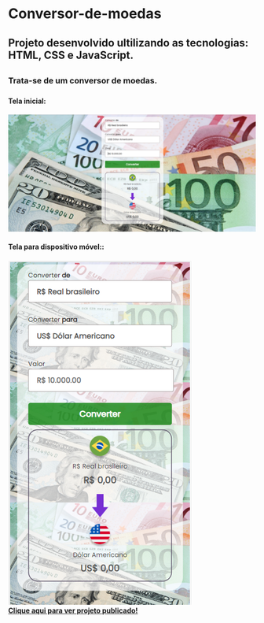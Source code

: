 # Conversor-de-moedas

<h2> Projeto desenvolvido ultilizando as tecnologias: HTML, CSS e JavaScript.<h2>
<h3>Trata-se de um conversor de moedas.<h3>
  <h4>Tela inicial:<h4>
<img src="https://github.com/RuthLopesDiniz/Conversor-de-moedas/blob/main/ConvertMoney/assets/convertMoney.PNG?raw=true">
  <h4>Tela para dispositivo móvel::<h4>
<img src="https://github.com/RuthLopesDiniz/Conversor-de-moedas/blob/main/ConvertMoney/assets/convertMoney2.PNG?raw=true">
  </br>
<a href="https://convertmoneyrd.netlify.app/">Clique aqui para ver projeto publicado!</a>
